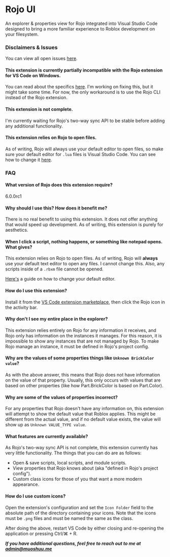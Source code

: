 # Rojo UI
An explorer & properties view for Rojo integrated into Visual Studio Code designed to bring a more familiar experience to Roblox development on your filesystem.

### Disclaimers & Issues
You can view all open issues [here](https://github.com/Muoshuu/rojo-ui/issues).

#### This extension is currently partially incompatible with the Rojo extension for VS Code on Windows.
You can read about the specifics [here](https://github.com/Muoshuu/rojo-ui/issues/1). I'm working on fixing this, but it might take some time. For now, the only workaround is to use the Rojo CLI instead of the Rojo extension.

#### This extension is not complete.
I'm currently waiting for Rojo's two-way sync API to be stable before adding any additional functionality.

#### This extension relies on Rojo to open files.
As of writing, Rojo will always use your default editor to open files, so make sure your default editor for `.lua` files is Visual Studio Code. You can see how to change it [here](https://devforum.roblox.com/t/rojo-ui-vsc-extension/635966/10).

### FAQ

#### What version of Rojo does this extension require?
6.0.0rc1

#### Why should I use this? How does it benefit me?
There is no real benefit to using this extension. It does not offer anything that would speed up development. As of writing, this extension is purely for aesthetics.

#### When I click a script, nothing happens, or something like notepad opens. What gives?
This extension relies on Rojo to open files. As of writing, Rojo will **always** use your default text editor to open any files. I cannot change this. Also, any scripts inside of a `.rbxm` file cannot be opened.

[Here's](https://devforum.roblox.com/t/rojo-ui-vsc-extension/635966/10) a guide on how to change your default editor.

#### How do I use this extension?
Install it from the [VS Code extension marketplace](https://marketplace.visualstudio.com/items?itemName=muoshuu.rojo-ui), then click the Rojo icon in the activity bar.

#### Why don't I see my entire place in the explorer?
This extension relies entirely on Rojo for any information it receives, and Rojo only has information on the instances it manages. For this reason, it is impossible to show any instances that are not managed by Rojo. To make Rojo manage an instance, it must be defined in Rojo's project config.

#### Why are the values of some properties things like `Unknown BrickColor value`?
As with the above answer, this means that Rojo does not have information on the value of that property. Usually, this only occurs with values that are based on other properties (like how Part.BrickColor is based on Part.Color).

#### Why are some of the values of properties incorrect?
For any properties that Rojo doesn't have any information on, this extension will attempt to show the default value that Roblox applies. This might be different from the actual value, and if no default value exists, the value will show up as `Unknown VALUE_TYPE value`.

#### What features are currently available?
As Rojo's two-way sync API is not complete, this extension currently has very little functionality. The things that you can do are as follows:
- Open & save scripts, local scripts, and module scripts.
- View properties that Rojo knows about (aka "defined in Rojo's project config").
- Custom class icons for those of you that want a more modern appearance.

#### How do I use custom icons?
Open the extension's configuration and set the `Icon Folder` field to the absolute path of the directory containing your icons. Note that the icons must be `.png` files and must be named the same as the class.

After doing the above, restart VS Code by either closing and re-opening the application or pressing Ctrl/⌘ + R.

***If you have additional questions, feel free to reach out to me at <admin@muoshuu.me>***
